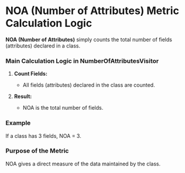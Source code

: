 # NOA (Number of Attributes) Metric Calculation Logic

**NOA (Number of Attributes)** simply counts the total number of fields (attributes) declared in a class.

### Main Calculation Logic in NumberOfAttributesVisitor

1. **Count Fields:**
   - All fields (attributes) declared in the class are counted.

2. **Result:**
   - NOA is the total number of fields.

### Example
If a class has 3 fields, NOA = 3.

### Purpose of the Metric
NOA gives a direct measure of the data maintained by the class.
